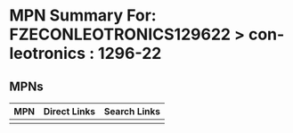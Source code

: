



# MPN Summary For: FZECONLEOTRONICS129622 > con-leotronics : 1296-22

## MPNs
  

|MPN|Direct Links|Search Links|
| :--- | :--- | :--- |
||||
